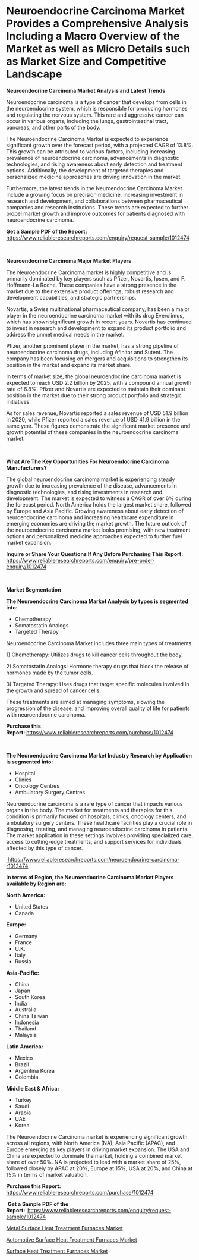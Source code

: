 <p><h1>Neuroendocrine Carcinoma Market Provides a Comprehensive Analysis Including a Macro Overview of the Market as well as Micro Details such as Market Size and Competitive Landscape</h1></p><p><strong>Neuroendocrine Carcinoma Market Analysis and Latest Trends</strong></p>
<p><p>Neuroendocrine carcinoma is a type of cancer that develops from cells in the neuroendocrine system, which is responsible for producing hormones and regulating the nervous system. This rare and aggressive cancer can occur in various organs, including the lungs, gastrointestinal tract, pancreas, and other parts of the body.</p><p>The Neuroendocrine Carcinoma Market is expected to experience significant growth over the forecast period, with a projected CAGR of 13.8%. This growth can be attributed to various factors, including increasing prevalence of neuroendocrine carcinoma, advancements in diagnostic technologies, and rising awareness about early detection and treatment options. Additionally, the development of targeted therapies and personalized medicine approaches are driving innovation in the market.</p><p>Furthermore, the latest trends in the Neuroendocrine Carcinoma Market include a growing focus on precision medicine, increasing investment in research and development, and collaborations between pharmaceutical companies and research institutions. These trends are expected to further propel market growth and improve outcomes for patients diagnosed with neuroendocrine carcinoma.</p></p>
<p><strong>Get a Sample PDF of the Report:&nbsp;</strong> <a href="https://www.reliableresearchreports.com/enquiry/request-sample/1012474">https://www.reliableresearchreports.com/enquiry/request-sample/1012474</a></p>
<p>&nbsp;</p>
<p><strong>Neuroendocrine Carcinoma Major Market Players</strong></p>
<p><p>The Neuroendocrine Carcinoma market is highly competitive and is primarily dominated by key players such as Pfizer, Novartis, Ipsen, and F. Hoffmann-La Roche. These companies have a strong presence in the market due to their extensive product offerings, robust research and development capabilities, and strategic partnerships.</p><p>Novartis, a Swiss multinational pharmaceutical company, has been a major player in the neuroendocrine carcinoma market with its drug Everolimus, which has shown significant growth in recent years. Novartis has continued to invest in research and development to expand its product portfolio and address the unmet medical needs in the market.</p><p>Pfizer, another prominent player in the market, has a strong pipeline of neuroendocrine carcinoma drugs, including Afinitor and Sutent. The company has been focusing on mergers and acquisitions to strengthen its position in the market and expand its market share.</p><p>In terms of market size, the global neuroendocrine carcinoma market is expected to reach USD 2.2 billion by 2025, with a compound annual growth rate of 6.8%. Pfizer and Novartis are expected to maintain their dominant position in the market due to their strong product portfolio and strategic initiatives.</p><p>As for sales revenue, Novartis reported a sales revenue of USD 51.9 billion in 2020, while Pfizer reported a sales revenue of USD 41.9 billion in the same year. These figures demonstrate the significant market presence and growth potential of these companies in the neuroendocrine carcinoma market.</p></p>
<p>&nbsp;</p>
<p><strong>What Are The Key Opportunities For Neuroendocrine Carcinoma Manufacturers?</strong></p>
<p><p>The global neuroendocrine carcinoma market is experiencing steady growth due to increasing prevalence of the disease, advancements in diagnostic technologies, and rising investments in research and development. The market is expected to witness a CAGR of over 6% during the forecast period. North America holds the largest market share, followed by Europe and Asia Pacific. Growing awareness about early detection of neuroendocrine carcinoma and increasing healthcare expenditure in emerging economies are driving the market growth. The future outlook of the neuroendocrine carcinoma market looks promising, with new treatment options and personalized medicine approaches expected to further fuel market expansion.</p></p>
<p><strong>Inquire or Share Your Questions If Any Before Purchasing This Report:</strong> <a href="https://www.reliableresearchreports.com/enquiry/pre-order-enquiry/1012474">https://www.reliableresearchreports.com/enquiry/pre-order-enquiry/1012474</a></p>
<p>&nbsp;</p>
<p><strong>Market Segmentation</strong></p>
<p><strong>The Neuroendocrine Carcinoma Market Analysis by types is segmented into:</strong></p>
<p><ul><li>Chemotherapy</li><li>Somatostatin Analogs</li><li>Targeted Therapy</li></ul></p>
<p><p>Neuroendocrine Carcinoma Market includes three main types of treatments:</p><p>1) Chemotherapy: Utilizes drugs to kill cancer cells throughout the body.</p><p>2) Somatostatin Analogs: Hormone therapy drugs that block the release of hormones made by the tumor cells.</p><p>3) Targeted Therapy: Uses drugs that target specific molecules involved in the growth and spread of cancer cells.</p><p>These treatments are aimed at managing symptoms, slowing the progression of the disease, and improving overall quality of life for patients with neuroendocrine carcinoma.</p></p>
<p><strong>Purchase this Report:&nbsp;</strong><a href="https://www.reliableresearchreports.com/purchase/1012474">https://www.reliableresearchreports.com/purchase/1012474</a></p>
<p>&nbsp;</p>
<p><strong>The Neuroendocrine Carcinoma Market Industry Research by Application is segmented into:</strong></p>
<p><ul><li>Hospital</li><li>Clinics</li><li>Oncology Centres</li><li>Ambulatory Surgery Centres</li></ul></p>
<p><p>Neuroendocrine carcinoma is a rare type of cancer that impacts various organs in the body. The market for treatments and therapies for this condition is primarily focused on hospitals, clinics, oncology centers, and ambulatory surgery centers. These healthcare facilities play a crucial role in diagnosing, treating, and managing neuroendocrine carcinoma in patients. The market application in these settings involves providing specialized care, access to cutting-edge treatments, and support services for individuals affected by this type of cancer.</p></p>
<p><a href="https://www.reliableresearchreports.com/neuroendocrine-carcinoma-r1012474">&nbsp;https://www.reliableresearchreports.com/neuroendocrine-carcinoma-r1012474</a></p>
<p><strong>In terms of Region, the Neuroendocrine Carcinoma Market Players available by Region are:</strong></p>
<p>
    <p> <strong> North America: </strong>
        <ul>
            <li>United States</li>
            <li>Canada</li>
        </ul>
        </p> 
    <p> <strong> Europe: </strong>
        <ul>
            <li>Germany</li>
            <li>France</li>
            <li>U.K.</li>
            <li>Italy</li>
            <li>Russia</li>
        </ul>
        </p> 
    <p> <strong> Asia-Pacific: </strong>
        <ul>
            <li>China</li>
            <li>Japan</li>
            <li>South Korea</li>
            <li>India</li>
            <li>Australia</li>
            <li>China Taiwan</li>
            <li>Indonesia</li>
            <li>Thailand</li>
            <li>Malaysia</li>
        </ul>
        </p> 
    <p> <strong> Latin America: </strong>
        <ul>
            <li>Mexico</li>
            <li>Brazil</li>
            <li>Argentina Korea</li>
            <li>Colombia</li>
        </ul>
        </p> 
    <p> <strong> Middle East & Africa: </strong>
        <ul>
            <li>Turkey</li>
            <li>Saudi</li>
            <li>Arabia</li>
            <li>UAE</li>
            <li>Korea</li>
        </ul>
    </p>
    </p>
<p><p>The Neuroendocrine Carcinoma market is experiencing significant growth across all regions, with North America (NA), Asia Pacific (APAC), and Europe emerging as key players in driving market expansion. The USA and China are expected to dominate the market, holding a combined market share of over 50%. NA is projected to lead with a market share of 25%, followed closely by APAC at 20%, Europe at 15%, USA at 20%, and China at 15% in terms of market valuation.</p></p>
<p><strong>Purchase this Report: </strong><a href="https://www.reliableresearchreports.com/purchase/1012474">https://www.reliableresearchreports.com/purchase/1012474</a></p>
<p>&nbsp;<strong>Get a Sample PDF of the Report:&nbsp;&nbsp;</strong><a href="https://www.reliableresearchreports.com/enquiry/request-sample/1012474">https://www.reliableresearchreports.com/enquiry/request-sample/1012474</a></p>
<p><strong></strong></p>
<p><p><a href="https://github.com/RyleeBauch2023/Market-Research-Report-List-1/blob/main/metal-surface-heat-treatment-furnaces-market.md">Metal Surface Heat Treatment Furnaces Market</a></p><p><a href="https://github.com/AndreanneHane2023/Market-Research-Report-List-1/blob/main/automotive-surface-heat-treatment-furnaces-market.md">Automotive Surface Heat Treatment Furnaces Market</a></p><p><a href="https://github.com/jodemen/Market-Research-Report-List-3/blob/main/surface-heat-treatment-furnaces-market.md">Surface Heat Treatment Furnaces Market</a></p></p>